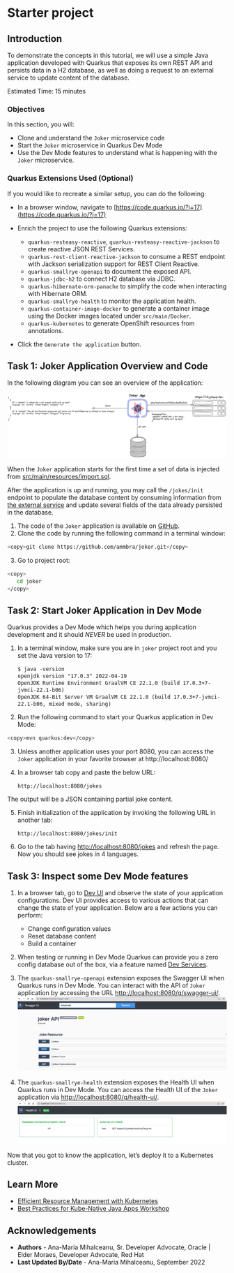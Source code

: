 # Starter project

## Introduction

To demonstrate the concepts in this tutorial, we will use a simple Java application developed with Quarkus that exposes its own REST API and persists data in a H2 database, as well as doing a request to an external service to update content of the database.

Estimated Time: 15 minutes

### Objectives

In this section, you will:
* Clone and understand the `Joker` microservice code
* Start the `Joker` microservice in Quarkus Dev Mode
* Use the Dev Mode features to understand what is happening with the `Joker` microservice.

### Quarkus Extensions Used (Optional)
If you would like to recreate a similar setup, you can do the following:

* In a browser window, navigate to [https://code.quarkus.io/?j=17](https://code.quarkus.io/?j=17)
* Enrich the project to use the following Quarkus extensions:

    * `quarkus-resteasy-reactive`, `quarkus-resteasy-reactive-jackson` to create reactive JSON REST Services.
    * `quarkus-rest-client-reactive-jackson` to consume a REST endpoint with Jackson serialization support for REST Client Reactive.
    * `quarkus-smallrye-openapi` to document the exposed API.
    * `quarkus-jdbc-h2` to connect H2 database via JDBC.
    * `quarkus-hibernate-orm-panache` to simplify the code when interacting with Hibernate ORM.
    * `quarkus-smallrye-health` to monitor the application health.
    * `quarkus-container-image-docker` to generate a container image using the Docker images located under `src/main/Docker`.
    * `quarkus-kubernetes` to generate OpenShift resources from annotations.
* Click the `Generate the application` button.


## Task 1: Joker Application Overview and Code

In the following diagram you can see an overview of the application:

![Joker Application Architecture Overview](images/efficient-app.png)

When the `Joker` application starts for the first time a set of data is injected from [src/main/resources/import.sql](https://github.com/ammbra/joker/blob/c407e0b1fe03729fa1f345afd19abc290e78fef3/src/main/resources/import.sqls).

After the application is up and running, you may call the `/jokes/init` endpoint to populate the database content by consuming information from [the external service](https://v2.jokeapi.dev) and update several fields of the data already persisted in the database.

1. The code of the `Joker` application is available on [GitHub](https://github.com/ammbra/joker.git).
2. Clone the code by running the following command in a terminal window:

```bash
<copy>git clone https://github.com/ammbra/joker.git</copy>
```

3. Go to project root:

```bash
<copy>
   cd joker
</copy>
```


## Task 2: Start Joker Application in Dev Mode

Quarkus provides a Dev Mode which helps you during application development and it should *NEVER* be used in production.

1. In a terminal window, make sure you are in `joker` project root and you set the Java version to 17:

   ```shell
   $ java -version
   openjdk version "17.0.3" 2022-04-19
   OpenJDK Runtime Environment GraalVM CE 22.1.0 (build 17.0.3+7-jvmci-22.1-b06)
   OpenJDK 64-Bit Server VM GraalVM CE 22.1.0 (build 17.0.3+7-jvmci-22.1-b06, mixed mode, sharing)
   ```

2. Run the following command to start your Quarkus application in Dev Mode:

```bash
<copy>mvn quarkus:dev</copy>
```

3. Unless another application uses your port 8080, you can access the `Joker` application in your favorite browser at http://localhost:8080/
4. In a browser tab copy and paste the below URL:

   ```
   http://localhost:8080/jokes
   ```
The output will be a JSON containing partial joke content.

5. Finish initialization of the application by invoking the following URL in another tab:

   ```
   http://localhost:8080/jokes/init
   ```
   
6. Go to the tab having [http://localhost:8080/jokes](http://localhost:8080/jokes) and refresh the page. Now you should see jokes in 4 languages.

## Task 3: Inspect some Dev Mode features

1. In a browser tab, go to [Dev UI](http://localhost:8080/q/dev/) and observe the state of your application configurations.
   Dev UI provides access to various actions that can change the state of your application.
Below are a few actions you can perform:
   * Change configuration values
   * Reset database content 
   * Build a container


2. When testing or running in Dev Mode Quarkus can provide you a zero config database out of the box, via a feature named [Dev Services](https://quarkus.io/guides/datasource#dev-services). 

3. The `quarkus-smallrye-openapi` extension exposes the Swagger UI when Quarkus runs in Dev Mode. 
You can interact with the API of `Joker` application by accessing the URL [http://localhost:8080/q/swagger-ui/](http://localhost:8080/q/swagger-ui/).
![Joker Application Swagger UI in Dev Mode](images/swaggerui.png)

4. The `quarkus-smallrye-health` extension exposes the Health UI when Quarkus runs in Dev Mode. You can access the Health UI of the `Joker` application via [http://localhost:8080/q/health-ui/](http://localhost:8080/q/health-ui/).
![Joker Application Health UI in Dev Mode](images/healthui.png)


Now that you got to know the application, let’s deploy it to a Kubernetes cluster.

## Learn More

* [Efficient Resource Management with Kubernetes](https:dn.dev/kube-dev-practices)
* [Best Practices for Kube-Native Java Apps Workshop](https://redhat-scholars.github.io/kube-native-java-apps)

## Acknowledgements
* **Authors** - Ana-Maria Mihalceanu, Sr. Developer Advocate, Oracle | Elder Moraes, Developer Advocate, Red Hat
* **Last Updated By/Date** - Ana-Maria Mihalceanu,  September 2022